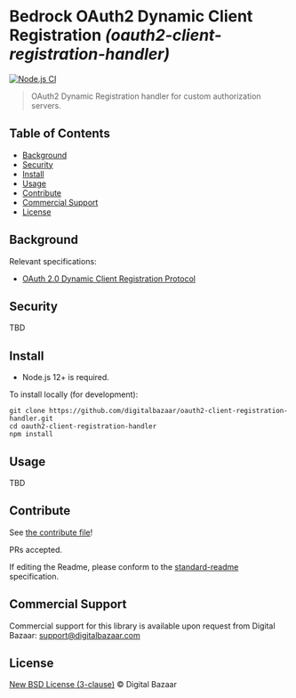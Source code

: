 # Bedrock OAuth2 Dynamic Client Registration _(oauth2-client-registration-handler)_

[![Node.js CI](https://github.com/digitalbazaar/oauth2-client-registration-handler/workflows/Node.js%20CI/badge.svg)](https://github.com/digitalbazaar/oauth2-client-registration-handler/actions?query=workflow%3A%22Node.js+CI%22)

> OAuth2 Dynamic Registration handler for custom authorization servers.

## Table of Contents

- [Background](#background)
- [Security](#security)
- [Install](#install)
- [Usage](#usage)
- [Contribute](#contribute)
- [Commercial Support](#commercial-support)
- [License](#license)

## Background

Relevant specifications:

* [OAuth 2.0 Dynamic Client Registration Protocol](https://tools.ietf.org/html/rfc7591)

## Security

TBD

## Install

- Node.js 12+ is required.

To install locally (for development):

```
git clone https://github.com/digitalbazaar/oauth2-client-registration-handler.git
cd oauth2-client-registration-handler
npm install
```

## Usage

TBD

## Contribute

See [the contribute file](https://github.com/digitalbazaar/bedrock/blob/master/CONTRIBUTING.md)!

PRs accepted.

If editing the Readme, please conform to the
[standard-readme](https://github.com/RichardLitt/standard-readme) specification.

## Commercial Support

Commercial support for this library is available upon request from
Digital Bazaar: support@digitalbazaar.com

## License

[New BSD License (3-clause)](LICENSE) © Digital Bazaar
